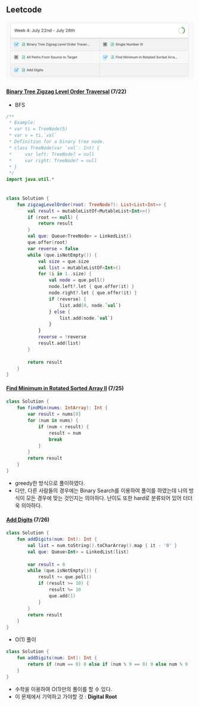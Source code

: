 ## Leetcode

![](./images/leetcode.png)



#### [Binary Tree Zigzag Level Order Traversal](https://leetcode.com/problems/binary-tree-zigzag-level-order-traversal/) (7/22)

- BFS

```kotlin
/**
 * Example:
 * var ti = TreeNode(5)
 * var v = ti.`val`
 * Definition for a binary tree node.
 * class TreeNode(var `val`: Int) {
 *     var left: TreeNode? = null
 *     var right: TreeNode? = null
 * }
 */
import java.util.*


class Solution {
    fun zigzagLevelOrder(root: TreeNode?): List<List<Int>> {
        val result = mutableListOf<MutableList<Int>>()
        if (root == null) {
            return result
        }
        val que: Queue<TreeNode> = LinkedList()
        que.offer(root)
        var reverse = false
        while (que.isNotEmpty()) {
            val size = que.size
            val list = mutableListOf<Int>()
            for (i in 1..size) {
                val node = que.poll()
                node.left?.let { que.offer(it) }
                node.right?.let { que.offer(it) }
                if (reverse) {
                    list.add(0, node.`val`)
                } else {
                    list.add(node.`val`)
                }
            }
            reverse = !reverse
            result.add(list)
        }

        return result
    }
}
```



#### [Find Minimum in Rotated Sorted Array II](https://leetcode.com/problems/find-minimum-in-rotated-sorted-array-ii/) (7/25)

```kotlin
class Solution {
    fun findMin(nums: IntArray): Int {
        var result = nums[0]
        for (num in nums) {
            if (num < result) {
                result = num
                break
            }
        }
        return result
    }
}
```

- greedy한 방식으로 풀이하였다.
- 다만, 다른 사람들의 경우에는 Binary Search를 이용하여 풀이를 하였는데 나의 방식이 모든 경우에 맞는 것인지는 의아하다. 난이도 또한 hard로 분류되어 있어 더더욱 의아하다.



#### [Add Digits](https://leetcode.com/problems/add-digits/) (7/26)

```kotlin
class Solution {
    fun addDigits(num: Int): Int {
        val list = num.toString().toCharArray().map { it - '0' }
        val que: Queue<Int> = LinkedList(list)

        var result = 0
        while (que.isNotEmpty()) {
            result += que.poll()
            if (result >= 10) {
                result %= 10
                que.add(1)
            }
        }
        return result
    }
}
```

- O(1) 풀이

```kotlin
class Solution {
    fun addDigits(num: Int): Int {
      	return if (num == 0) 0 else if (num % 9 == 0) 9 else num % 9
    }
}
```

- 수학을 이용하여 O(1)만의 풀이를 할 수 있다.
- 이 문제에서 기억하고 가야할 것 : **Digital Root**

